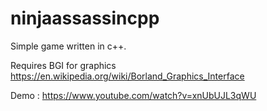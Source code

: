 # ninjaassassincpp
Simple game written in c++.

Requires BGI for graphics
https://en.wikipedia.org/wiki/Borland_Graphics_Interface

Demo : https://www.youtube.com/watch?v=xnUbUJL3qWU
